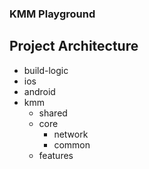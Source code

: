 ### KMM Playground
## Project Architecture
- build-logic
- ios
- android
- kmm
  - shared
  - core
    - network
    - common
  - features